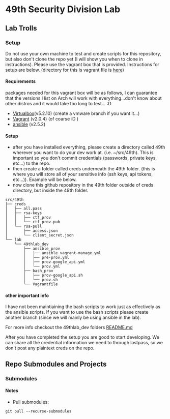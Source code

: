 # 49th Security Division Lab 

## Lab Trolls

### Setup

Do not use your own machine to test and create scripts for this repository, but also don't clone the repo yet (I will show you when to clone in instructions). Please use the vagrant box that is provided. Instructions for setup are below. (directory for this is vagrant file is [here](./dev_folder))

#### Requirements

packages needed for this vagrant box will be as follows, I can guarantee that the versions I list on Arch will work with everything...don't know about other distros and it would take too long to test... :D
* [Virtualbox](https://www.virtualbox.org/wiki/Downloads)(v5.2.10) (create a vmware branch if you want it...)
* [Vagrant](https://www.vagrantup.com/downloads.html) (v2.0.4) (of coarse :D )
* [ansible](https://docs.ansible.com/ansible/latest/installation_guide/intro_installation.html) (v2.5.2)

#### Setup

* after you have installed everything, please create a directory called 49th wherever you want to do your dev work at. (i.e. ~/src/49th). This is important so you don't commit credentials (passwords, private keys, etc...) to the repo. 
* then create a folder called creds underneath the 49th folder. (this is where you will store all of your sensitive info (ssh keys, api tokens, etc...)). Example will be below.
* now clone this github repository in the 49th folder outside of creds directory, but inside the 49th folder.

```
src/49th
├── creds
│   ├── all.pass
│   ├── rsa-keys
│   │   ├── ctf_prov
│   │   └── ctf_prov.pub
│   └── rsa-pull
│       ├── access.json
│       └── client_secret.json
└── lab
    └── 49thlab_dev
        ├── ansible_prov
        │   ├── ansible_vagrant-manage.yml
        │   ├── pre-prov.yml
        │   ├── prov-google_api.yml
        │   └── prov.yml
        ├── bash_prov
        │   ├── prov-google_api.sh
        │   └── prov.sh
        └── Vagrantfile

```

#### other important info

I have not been maintiaining the bash scripts to work just as effectively as the ansible scripts. If you want to use the bash scripts please create another branch (since we will mainly be using ansible in the lab).

For more info checkout the 49thlab\_dev folders [README.md](49thlab_dev/README.md)

After you have completed the setup you are good to start developing. We can share all the credential information we need to through lastpass, so we don't post any plaintext creds on the repo.

## Repo Submodules and Projects

### Submodules

#### Notes
- Pull submodules:
```
git pull --recurse-submodules
```
